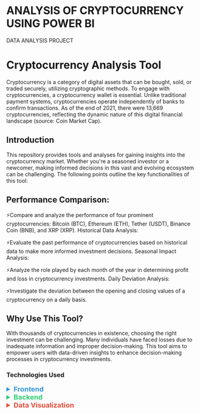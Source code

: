 # ANALYSIS OF CRYPTOCURRENCY USING POWER BI
DATA ANALYSIS PROJECT 

# Cryptocurrency Analysis Tool
Cryptocurrency is a category of digital assets that can be bought, sold, or traded securely, utilizing cryptographic methods. To engage with cryptocurrencies, a cryptocurrency wallet is essential. Unlike traditional payment systems, cryptocurrencies operate independently of banks to confirm transactions. As of the end of 2021, there were 13,669 cryptocurrencies, reflecting the dynamic nature of this digital financial landscape (source: Coin Market Cap).

## Introduction
This repository provides tools and analyses for gaining insights into the cryptocurrency market. Whether you're a seasoned investor or a newcomer, making informed decisions in this vast and evolving ecosystem can be challenging. The following points outline the key functionalities of this tool:

## Performance Comparison:

⚡Compare and analyze the performance of four prominent cryptocurrencies: Bitcoin (BTC), Ethereum (ETH), Tether (USDT), Binance Coin (BNB), and XRP (XRP).
Historical Data Analysis:

⚡Evaluate the past performance of cryptocurrencies based on historical data to make more informed investment decisions.
Seasonal Impact Analysis:

⚡Analyze the role played by each month of the year in determining profit and loss in cryptocurrency investments.
Daily Deviation Analysis:

⚡Investigate the deviation between the opening and closing values of a cryptocurrency on a daily basis.

## Why Use This Tool?
With thousands of cryptocurrencies in existence, choosing the right investment can be challenging. Many individuals have faced losses due to inadequate information and improper decision-making. This tool aims to empower users with data-driven insights to enhance decision-making processes in cryptocurrency investments.


### Technologies Used

<details>
<summary style="color: #3498db; font-size: 18px;"><strong>Frontend</strong></summary>
<ul>
  <li>HTML</li>
  <li>CSS</li>
  <li>JavaScript</li>
</ul>
</details>

<details>
<summary style="color: #2ecc71; font-size: 18px;"><strong>Backend</strong></summary>
<ul>
  <li>Python</li>
  <li>Flask</li>
  <li>PostgreSQL</li>
</ul>
</details>

<details>
<summary style="color: #e74c3c; font-size: 18px;"><strong>Data Visualization</strong></summary>
<ul>
  <li>Power BI</li>
  <li>matplotlib (Python)</li>
  <li>Tableau</li>
</ul>
</details>


